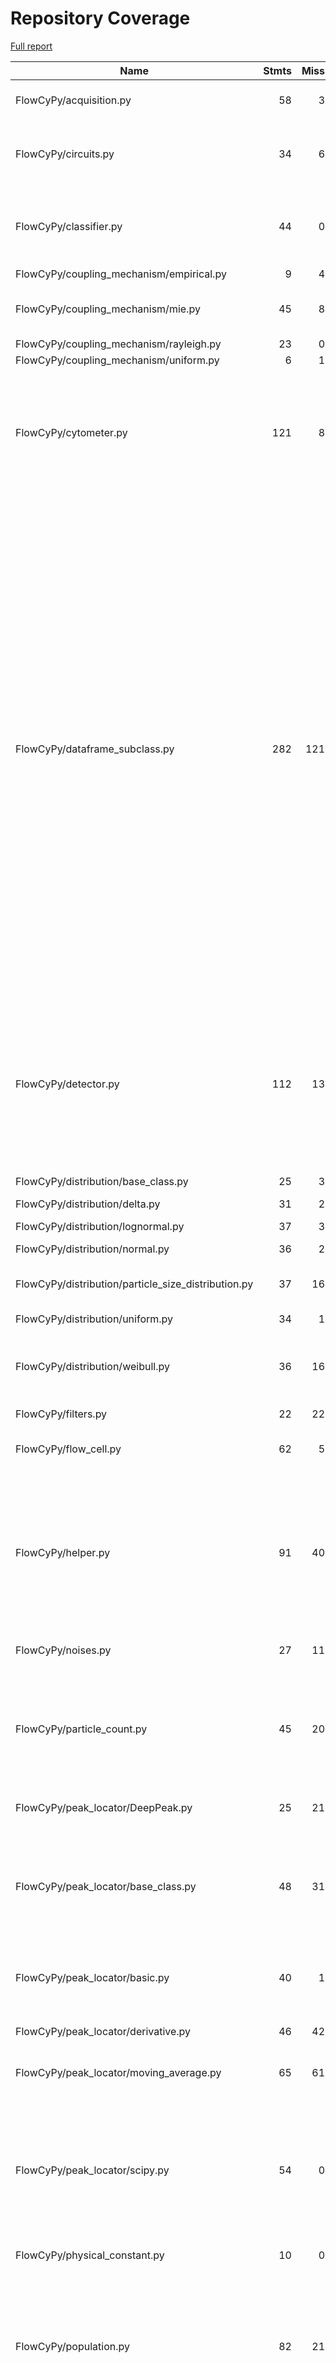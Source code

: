 # Repository Coverage

[Full report](https://htmlpreview.github.io/?https://github.com/MartinPdeS/FlowCyPy/blob/python-coverage-comment-action-data/htmlcov/index.html)

| Name                                                  |    Stmts |     Miss |   Branch |   BrPart |   Cover |   Missing |
|------------------------------------------------------ | -------: | -------: | -------: | -------: | ------: | --------: |
| FlowCyPy/acquisition.py                               |       58 |        3 |        6 |        2 |     92% |44, 118, 152 |
| FlowCyPy/circuits.py                                  |       34 |        6 |        0 |        0 |     82% |21, 104-106, 117-125 |
| FlowCyPy/classifier.py                                |       44 |        0 |        8 |        4 |     92% |32->35, 74->78, 121->125, 172->176 |
| FlowCyPy/coupling\_mechanism/empirical.py             |        9 |        4 |        0 |        0 |     56% |     39-47 |
| FlowCyPy/coupling\_mechanism/mie.py                   |       45 |        8 |        6 |        3 |     78% |80->94, 148, 198-235 |
| FlowCyPy/coupling\_mechanism/rayleigh.py              |       23 |        0 |        0 |        0 |    100% |           |
| FlowCyPy/coupling\_mechanism/uniform.py               |        6 |        1 |        0 |        0 |     83% |        40 |
| FlowCyPy/cytometer.py                                 |      121 |        8 |       40 |        7 |     89% |118, 282->295, 383, 413->exit, 443, 445, 448-451 |
| FlowCyPy/dataframe\_subclass.py                       |      282 |      121 |       58 |       10 |     53% |26-28, 44-53, 85-105, 140-155, 257-270, 288, 312-313, 316->319, 391-411, 459->462, 471, 472->exit, 486-511, 524, 539-540, 550->exit, 585, 646-647, 696-716, 720, 732-741, 764-770, 774, 786-795 |
| FlowCyPy/detector.py                                  |      112 |       13 |       28 |        9 |     84% |86, 108, 130, 152, 174, 194, 214, 320, 385, 401, 460, 482, 505 |
| FlowCyPy/distribution/base\_class.py                  |       25 |        3 |        0 |        0 |     88% |32, 36, 65 |
| FlowCyPy/distribution/delta.py                        |       31 |        2 |        2 |        1 |     91% |   74, 104 |
| FlowCyPy/distribution/lognormal.py                    |       37 |        3 |        4 |        2 |     88% |90, 92, 124 |
| FlowCyPy/distribution/normal.py                       |       36 |        2 |        2 |        1 |     92% |   89, 128 |
| FlowCyPy/distribution/particle\_size\_distribution.py |       37 |       16 |        4 |        0 |     51% |86-94, 120-130, 133 |
| FlowCyPy/distribution/uniform.py                      |       34 |        1 |        0 |        0 |     97% |       117 |
| FlowCyPy/distribution/weibull.py                      |       36 |       16 |        2 |        0 |     53% |28, 32, 36, 57-62, 79, 102-112, 115 |
| FlowCyPy/filters.py                                   |       22 |       22 |        4 |        0 |      0% |      1-92 |
| FlowCyPy/flow\_cell.py                                |       62 |        5 |        8 |        3 |     89% |66, 74, 81, 112, 142 |
| FlowCyPy/helper.py                                    |       91 |       40 |       30 |        8 |     54% |38, 42, 46, 116-121, 124-127, 130, 132->135, 160-203, 235 |
| FlowCyPy/noises.py                                    |       27 |       11 |        6 |        1 |     52% |4, 65-67, 77, 81-87 |
| FlowCyPy/particle\_count.py                           |       45 |       20 |       20 |        4 |     51% |30-31, 41, 64-72, 101-104, 110, 115-120, 127 |
| FlowCyPy/peak\_locator/DeepPeak.py                    |       25 |       21 |        0 |        0 |     16% |69-73, 119-152 |
| FlowCyPy/peak\_locator/base\_class.py                 |       48 |       31 |       12 |        0 |     28% |33-43, 51, 67-87, 103-132, 150-153, 157-163 |
| FlowCyPy/peak\_locator/basic.py                       |       40 |        1 |       18 |        3 |     93% |91, 112->115, 115->89 |
| FlowCyPy/peak\_locator/derivative.py                  |       46 |       42 |       20 |        0 |      6% |49-53, 83-137 |
| FlowCyPy/peak\_locator/moving\_average.py             |       65 |       61 |       28 |        0 |      4% |51-56, 78-150 |
| FlowCyPy/peak\_locator/scipy.py                       |       54 |        0 |       16 |        6 |     91% |111->119, 122->129, 135->139, 139->99, 147->149, 149->151 |
| FlowCyPy/physical\_constant.py                        |       10 |        0 |        0 |        0 |    100% |           |
| FlowCyPy/population.py                                |       82 |       21 |       18 |        5 |     70% |48-49, 52, 81-82, 85, 157, 252-256, 278-280, 306, 316, 326, 365-374 |
| FlowCyPy/scatterer\_collection.py                     |       78 |       11 |       26 |        6 |     80% |45-47, 65, 124, 142, 146, 153-158, 211, 276->279 |
| FlowCyPy/signal\_digitizer.py                         |       45 |        5 |       10 |        4 |     84% |66-67, 90, 99, 121 |
| FlowCyPy/source.py                                    |      145 |       19 |       54 |       15 |     81% |33, 41, 53, 59-65, 73, 85, 88, 126, 128, 223, 225, 229, 231, 333, 335, 376->379, 379->382 |
| FlowCyPy/triggered\_acquisition.py                    |       62 |        7 |       14 |        2 |     83% |46-48, 102-103, 105-106 |
| FlowCyPy/units.py                                     |       21 |        0 |        4 |        0 |    100% |           |
| FlowCyPy/utils.py                                     |       56 |       56 |       14 |        0 |      0% |     1-134 |
|                                             **TOTAL** | **1994** |  **580** |  **462** |   **96** | **66%** |           |


## Setup coverage badge

Below are examples of the badges you can use in your main branch `README` file.

### Direct image

[![Coverage badge](https://raw.githubusercontent.com/MartinPdeS/FlowCyPy/python-coverage-comment-action-data/badge.svg)](https://htmlpreview.github.io/?https://github.com/MartinPdeS/FlowCyPy/blob/python-coverage-comment-action-data/htmlcov/index.html)

This is the one to use if your repository is private or if you don't want to customize anything.

### [Shields.io](https://shields.io) Json Endpoint

[![Coverage badge](https://img.shields.io/endpoint?url=https://raw.githubusercontent.com/MartinPdeS/FlowCyPy/python-coverage-comment-action-data/endpoint.json)](https://htmlpreview.github.io/?https://github.com/MartinPdeS/FlowCyPy/blob/python-coverage-comment-action-data/htmlcov/index.html)

Using this one will allow you to [customize](https://shields.io/endpoint) the look of your badge.
It won't work with private repositories. It won't be refreshed more than once per five minutes.

### [Shields.io](https://shields.io) Dynamic Badge

[![Coverage badge](https://img.shields.io/badge/dynamic/json?color=brightgreen&label=coverage&query=%24.message&url=https%3A%2F%2Fraw.githubusercontent.com%2FMartinPdeS%2FFlowCyPy%2Fpython-coverage-comment-action-data%2Fendpoint.json)](https://htmlpreview.github.io/?https://github.com/MartinPdeS/FlowCyPy/blob/python-coverage-comment-action-data/htmlcov/index.html)

This one will always be the same color. It won't work for private repos. I'm not even sure why we included it.

## What is that?

This branch is part of the
[python-coverage-comment-action](https://github.com/marketplace/actions/python-coverage-comment)
GitHub Action. All the files in this branch are automatically generated and may be
overwritten at any moment.